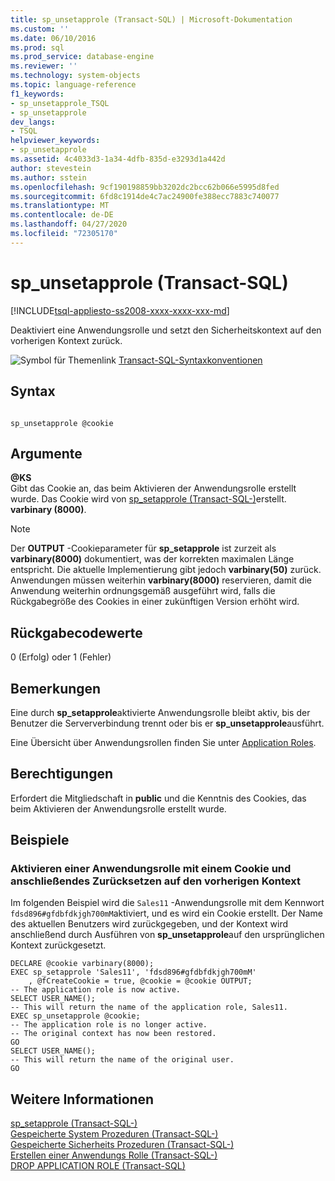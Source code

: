 ```yaml
---
title: sp_unsetapprole (Transact-SQL) | Microsoft-Dokumentation
ms.custom: ''
ms.date: 06/10/2016
ms.prod: sql
ms.prod_service: database-engine
ms.reviewer: ''
ms.technology: system-objects
ms.topic: language-reference
f1_keywords:
- sp_unsetapprole_TSQL
- sp_unsetapprole
dev_langs:
- TSQL
helpviewer_keywords:
- sp_unsetapprole
ms.assetid: 4c4033d3-1a34-4dfb-835d-e3293d1a442d
author: stevestein
ms.author: sstein
ms.openlocfilehash: 9cf190198859bb3202dc2bcc62b066e5995d8fed
ms.sourcegitcommit: 6fd8c1914de4c7ac24900fe388ecc7883c740077
ms.translationtype: MT
ms.contentlocale: de-DE
ms.lasthandoff: 04/27/2020
ms.locfileid: "72305170"
---
```

# <a name="sp_unsetapprole-transact-sql"></a>sp_unsetapprole (Transact-SQL)
[!INCLUDE[tsql-appliesto-ss2008-xxxx-xxxx-xxx-md](../../includes/tsql-appliesto-ss2008-xxxx-xxxx-xxx-md.md)]

  Deaktiviert eine Anwendungsrolle und setzt den Sicherheitskontext auf den vorherigen Kontext zurück.  
  
 ![Symbol für Themenlink](../../database-engine/configure-windows/media/topic-link.gif "Symbol für Themenlink") [Transact-SQL-Syntaxkonventionen](../../t-sql/language-elements/transact-sql-syntax-conventions-transact-sql.md)  
  
## <a name="syntax"></a>Syntax  
  
```  
  
sp_unsetapprole @cookie   
```  
  
## <a name="arguments"></a>Argumente  
 **\@KS**  
 Gibt das Cookie an, das beim Aktivieren der Anwendungsrolle erstellt wurde. Das Cookie wird von [sp_setapprole &#40;Transact-SQL-&#41;](../../relational-databases/system-stored-procedures/sp-setapprole-transact-sql.md)erstellt. **varbinary (8000)**.  
  
> [!NOTE]  
>  Der **OUTPUT** -Cookieparameter für **sp_setapprole** ist zurzeit als **varbinary(8000)** dokumentiert, was der korrekten maximalen Länge entspricht. Die aktuelle Implementierung gibt jedoch **varbinary(50)** zurück. Anwendungen müssen weiterhin **varbinary(8000)** reservieren, damit die Anwendung weiterhin ordnungsgemäß ausgeführt wird, falls die Rückgabegröße des Cookies in einer zukünftigen Version erhöht wird.  
  
## <a name="return-code-values"></a>Rückgabecodewerte  
 0 (Erfolg) oder 1 (Fehler)  
  
## <a name="remarks"></a>Bemerkungen  
 Eine durch **sp_setapprole**aktivierte Anwendungsrolle bleibt aktiv, bis der Benutzer die Serververbindung trennt oder bis er **sp_unsetapprole**ausführt.  
  
 Eine Übersicht über Anwendungsrollen finden Sie unter [Application Roles](../../relational-databases/security/authentication-access/application-roles.md).  
  
## <a name="permissions"></a>Berechtigungen  
 Erfordert die Mitgliedschaft in **public** und die Kenntnis des Cookies, das beim Aktivieren der Anwendungsrolle erstellt wurde.  
  
## <a name="examples"></a>Beispiele  
  
### <a name="activating-an-application-role-with-a-cookie-then-reverting-to-the-previous-context"></a>Aktivieren einer Anwendungsrolle mit einem Cookie und anschließendes Zurücksetzen auf den vorherigen Kontext  
 Im folgenden Beispiel wird die `Sales11` -Anwendungsrolle mit dem Kennwort `fdsd896#gfdbfdkjgh700mM`aktiviert, und es wird ein Cookie erstellt. Der Name des aktuellen Benutzers wird zurückgegeben, und der Kontext wird anschließend durch Ausführen von **sp_unsetapprole**auf den ursprünglichen Kontext zurückgesetzt.  
  
```  
DECLARE @cookie varbinary(8000);  
EXEC sp_setapprole 'Sales11', 'fdsd896#gfdbfdkjgh700mM'  
    , @fCreateCookie = true, @cookie = @cookie OUTPUT;  
-- The application role is now active.  
SELECT USER_NAME();  
-- This will return the name of the application role, Sales11.  
EXEC sp_unsetapprole @cookie;  
-- The application role is no longer active.  
-- The original context has now been restored.  
GO  
SELECT USER_NAME();  
-- This will return the name of the original user.   
GO   
```  
  
## <a name="see-also"></a>Weitere Informationen  
 [sp_setapprole &#40;Transact-SQL-&#41;](../../relational-databases/system-stored-procedures/sp-setapprole-transact-sql.md)   
 [Gespeicherte System Prozeduren &#40;Transact-SQL-&#41;](../../relational-databases/system-stored-procedures/system-stored-procedures-transact-sql.md)   
 [Gespeicherte Sicherheits Prozeduren &#40;Transact-SQL-&#41;](../../relational-databases/system-stored-procedures/security-stored-procedures-transact-sql.md)   
 [Erstellen einer Anwendungs Rolle &#40;Transact-SQL-&#41;](../../t-sql/statements/create-application-role-transact-sql.md)   
 [DROP APPLICATION ROLE &#40;Transact-SQL&#41;](../../t-sql/statements/drop-application-role-transact-sql.md)  
  
  
